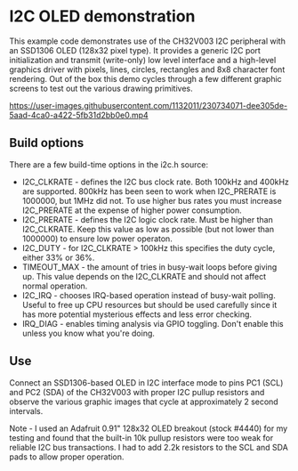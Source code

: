 # I2C OLED demonstration
This example code demonstrates use of the CH32V003 I2C peripheral with an SSD1306
OLED (128x32 pixel type). It provides a generic I2C port initialization and
transmit (write-only) low level interface and a high-level graphics driver with
pixels, lines, circles, rectangles and 8x8 character font rendering. Out of the
box this demo cycles through a few different graphic screens to test out the
various drawing primitives.


https://user-images.githubusercontent.com/1132011/230734071-dee305de-5aad-4ca0-a422-5fb31d2bb0e0.mp4

## Build options
There are a few build-time options in the i2c.h source:
* I2C_CLKRATE - defines the I2C bus clock rate. Both 100kHz and 400kHz are supported.
800kHz has been seen to work when I2C_PRERATE is 1000000, but 1MHz did not. To
use higher bus rates you must increase I2C_PRERATE at the expense of higher power
consumption.
* I2C_PRERATE - defines the I2C logic clock rate. Must be higher than I2C_CLKRATE.
Keep this value as low as possible (but not lower than 1000000) to ensure low power
operaton.
* I2C_DUTY - for I2C_CLKRATE > 100kHz this specifies the duty cycle, either 33% or 36%.
* TIMEOUT_MAX - the amount of tries in busy-wait loops before giving up. This value
depends on the I2C_CLKRATE and should not affect normal operation.
* I2C_IRQ - chooses IRQ-based operation instead of busy-wait polling. Useful to
free up CPU resources but should be used carefully since it has more potential
mysterious effects and less error checking.
* IRQ_DIAG - enables timing analysis via GPIO toggling. Don't enable this unless
you know what you're doing.

## Use
Connect an SSD1306-based OLED in I2C interface mode to pins PC1 (SCL) and PC2 (SDA)
of the CH32V003 with proper I2C pullup resistors and observe the various graphic
images that cycle at approximately 2 second intervals.

Note - I used an Adafruit 0.91" 128x32 OLED breakout (stock #4440) for my testing
and found that the built-in 10k pullup resistors were too weak for reliable I2C
bus transactions. I had to add 2.2k resistors to the SCL and SDA pads to allow
proper operation.

